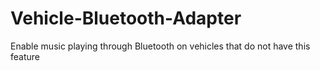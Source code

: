 # Vehicle-Bluetooth-Adapter
Enable music playing through Bluetooth on vehicles that do not have this feature
